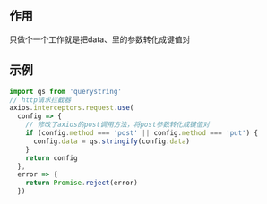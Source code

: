 ## 作用
只做个一个工作就是把data、里的参数转化成键值对


## 示例
```javascript
import qs from 'querystring'
// http请求拦截器
axios.interceptors.request.use(
  config => {
    // 修改了axios的post调用方法，将post参数转化成键值对
    if (config.method === 'post' || config.method === 'put') {
      config.data = qs.stringify(config.data)
    }
    return config
  },
  error => {
    return Promise.reject(error)
  })
```